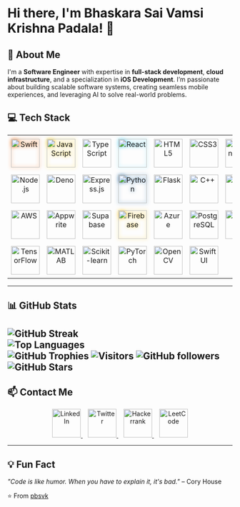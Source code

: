 # Hi there, I'm Bhaskara Sai Vamsi Krishna Padala! 👋

## 🚀 About Me  
I'm a **Software Engineer** with expertise in **full-stack development**, **cloud infrastructure**, and a specialization in **iOS Development**. I’m passionate about building scalable software systems, creating seamless mobile experiences, and leveraging AI to solve real-world problems.

## 💻 Tech Stack 

<table style="border-collapse: collapse; border: none;">
  <tr>
    <td align="center" style="padding: 8px; border: none;">
      <a href="https://swift.org/" target="_blank">
        <img src="https://skillicons.dev/icons?i=swift" alt="Swift" width="64" height="64" loading="lazy" style="filter: drop-shadow(0 0 4px #f97316);"/>
      </a>
    </td>
    <td align="center" style="padding: 8px; border: none;">
      <a href="https://www.javascript.com/" target="_blank">
        <img src="https://skillicons.dev/icons?i=javascript" alt="JavaScript" width="64" height="64" loading="lazy" style="filter: drop-shadow(0 0 4px #facc15);"/>
      </a>
    </td>
    <td align="center" style="padding: 8px; border: none;">
      <a href="https://www.typescriptlang.org/" target="_blank">
        <img src="https://skillicons.dev/icons?i=typescript" alt="TypeScript" width="64" height="64"/>
      </a>
    </td>
    <td align="center" style="padding: 8px; border: none;">
      <a href="https://reactjs.org/" target="_blank">
        <img src="https://skillicons.dev/icons?i=react" alt="React" width="64" height="64" loading="lazy" style="filter: drop-shadow(0 0 4px #61dafb);"/>
      </a>
    </td>
    <td align="center" style="padding: 8px; border: none;">
      <a href="https://developer.mozilla.org/en-US/docs/Web/Guide/HTML/HTML5" target="_blank">
        <img src="https://skillicons.dev/icons?i=html" alt="HTML5" width="64" height="64"/>
      </a>
    </td>
    <td align="center" style="padding: 8px; border: none;">
      <a href="https://developer.mozilla.org/en-US/docs/Web/CSS" target="_blank">
        <img src="https://skillicons.dev/icons?i=css" alt="CSS3" width="64" height="64"/>
      </a>
    </td>
    <td align="center" style="padding: 8px; border: none;">
      <a href="https://tailwindcss.com/" target="_blank">
        <img src="https://skillicons.dev/icons?i=tailwind" alt="TailwindCSS" width="64" height="64"/>
      </a>
    </td>
  </tr>
  <tr>
    <td align="center" style="padding: 8px; border: none;">
      <a href="https://nodejs.org/" target="_blank">
        <img src="https://skillicons.dev/icons?i=nodejs" alt="Node.js" width="64" height="64"/>
      </a>
    </td>
    <td align="center" style="padding: 8px; border: none;">
      <a href="https://deno.land/" target="_blank">
        <img src="https://skillicons.dev/icons?i=deno" alt="Deno" width="64" height="64"/>
      </a>
    </td>
    <td align="center" style="padding: 8px; border: none;">
      <a href="https://expressjs.com/" target="_blank">
        <img src="https://skillicons.dev/icons?i=express" alt="Express.js" width="64" height="64"/>
      </a>
    </td>
    <td align="center" style="padding: 8px; border: none;">
      <a href="https://www.python.org/" target="_blank">
        <img src="https://skillicons.dev/icons?i=python" alt="Python" width="64" height="64" loading="lazy" style="filter: drop-shadow(0 0 4px #3776ab);"/>
      </a>
    </td>
    <td align="center" style="padding: 8px; border: none;">
      <a href="https://flask.palletsprojects.com/" target="_blank">
        <img src="https://skillicons.dev/icons?i=flask" alt="Flask" width="64" height="64"/>
      </a>
    </td>
    <td align="center" style="padding: 8px; border: none;">
      <a href="https://isocpp.org/" target="_blank">
        <img src="https://skillicons.dev/icons?i=cpp" alt="C++" width="64" height="64"/>
      </a>
    </td>
    <td align="center" style="padding: 8px; border: none;">
      <a href="https://en.wikipedia.org/wiki/C_(programming_language)" target="_blank">
        <img src="https://skillicons.dev/icons?i=c" alt="C" width="64" height="64"/>
      </a>
    </td>
  </tr>
  <tr>
    <td align="center" style="padding: 8px; border: none;">
      <a href="https://aws.amazon.com/" target="_blank">
        <img src="https://skillicons.dev/icons?i=aws" alt="AWS" width="64" height="64"/>
      </a>
    </td>
    <td align="center" style="padding: 8px; border: none;">
      <a href="#" target="_blank">
        <img src="https://skillicons.dev/icons?i=appwrite" alt="Appwrite" width="64" height="64"/>
      </a>
    </td>
    <td align="center" style="padding: 8px; border: none;">
      <a href="https://supabase.com/" target="_blank">
        <img src="https://skillicons.dev/icons?i=supabase" alt="Supabase" width="64" height="64"/>
      </a>
    </td>
    <td align="center" style="padding: 8px; border: none;">
      <a href="https://firebase.google.com/" target="_blank">
        <img src="https://skillicons.dev/icons?i=firebase" alt="Firebase" width="64" height="64" loading="lazy" style="filter: drop-shadow(0 0 4px #ffca28);"/>
      </a>
    </td>
    <td align="center" style="padding: 8px; border: none;">
      <a href="https://azure.microsoft.com/en-us/" target="_blank">
        <img src="https://skillicons.dev/icons?i=azure" alt="Azure" width="64" height="64"/>
      </a>
    </td>
    <td align="center" style="padding: 8px; border: none;">
      <a href="https://www.postgresql.org/" target="_blank">
        <img src="https://skillicons.dev/icons?i=postgresql" alt="PostgreSQL" width="64" height="64"/>
      </a>
    </td>
    <td align="center" style="padding: 8px; border: none;">
      <a href="https://www.sqlite.org/" target="_blank">
        <img src="https://skillicons.dev/icons?i=sqlite" alt="SQLite" width="64" height="64"/>
      </a>
    </td>
  </tr>
  <tr>
    <td align="center" style="padding: 8px; border: none;">
      <a href="https://www.tensorflow.org/" target="_blank">
        <img src="https://skillicons.dev/icons?i=tensorflow" alt="TensorFlow" width="64" height="64"/>
      </a>
    </td>
    <td align="center" style="padding: 8px; border: none;">
      <a href="https://www.mathworks.com/products/matlab.html" target="_blank">
        <img src="https://skillicons.dev/icons?i=matlab" alt="MATLAB" width="64" height="64"/>
      </a>
    </td>
    <td align="center" style="padding: 8px; border: none;">
      <a href="https://scikit-learn.org/stable/" target="_blank">
        <img src="https://skillicons.dev/icons?i=scikitlearn" alt="Scikit-learn" width="64" height="64"/>
      </a>
    </td>
    <td align="center" style="padding: 8px; border: none;">
      <a href="https://pytorch.org/" target="_blank">
        <img src="https://skillicons.dev/icons?i=pytorch" alt="PyTorch" width="64" height="64"/>
      </a>
    </td>
    <td align="center" style="padding: 8px; border: none;">
      <a href="https://opencv.org/" target="_blank">
        <img src="https://skillicons.dev/icons?i=opencv" alt="OpenCV" width="64" height="64"/>
      </a>
    </td>
    <td align="center" style="padding: 8px; border: none;">
      <a href="https://developer.apple.com/swiftui/" target="_blank">
        <img src="https://github.com/user-attachments/assets/a6e0e700-0c8f-483e-abb9-8d1aafea34bd" alt="SwiftUI" width="64" height="64"/>
      </a>
    </td>
  </tr>
</table>

---
## 📊 GitHub Stats  
![GitHub Streak](https://github-readme-streak-stats.herokuapp.com/?user=pbsvk&theme=radical&hide_border=true)  
![Top Languages](https://github-readme-stats.vercel.app/api/top-langs/?username=pbsvk&layout=compact&theme=radical&hide_border=true)  
![GitHub Trophies](https://github-profile-trophy.vercel.app/?username=pbsvk&theme=radical&no-frame=true&no-bg=false&margin-w=4)
![Visitors](https://komarev.com/ghpvc/?username=pbsvk&style=flat&color=brightgreen)
![GitHub followers](https://img.shields.io/github/followers/pbsvk?label=Follow&style=social)
![GitHub Stars](https://img.shields.io/github/stars/pbsvk?affiliations=OWNER&style=social)
---

## 📫 Contact Me  
<p align="center">
  <a href="https://linkedin.com/in/pbsvk" target="_blank">
    <img src="https://skillicons.dev/icons?i=linkedin" alt="LinkedIn" width="64" height="64"/>
  </a>
  &nbsp;&nbsp;
  <a href="https://twitter.com/pbsvk" target="_blank">
    <img src="https://upload.wikimedia.org/wikipedia/commons/thumb/5/5a/X_icon_2.svg/1483px-X_icon_2.svg.png" alt="Twitter" width="64" height="64"/>
  </a>
  &nbsp;&nbsp;
  <a href="https://www.hackerrank.com/profile/bsvkpadala" target="_blank">
    <img src="https://upload.wikimedia.org/wikipedia/commons/4/40/HackerRank_Icon-1000px.png" alt="Hackerrank" width="64" height="64"/>
  </a>
  &nbsp;&nbsp;
  <a href="https://leetcode.com/u/vamsipbs/" target="_blank">
    <img src="https://img.icons8.com/?size=100&id=wDGo581Ea5Nf&format=png" alt="LeetCode" width="64" height="64"/>
  </a>
</p>

---

## 💡 Fun Fact  
*"Code is like humor. When you have to explain it, it's bad."* – Cory House

⭐️ From [pbsvk](https://github.com/pbsvk)

